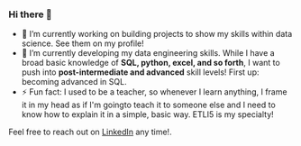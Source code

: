 ### Hi there 👋

- 🔭 I’m currently working on building projects to show my skills within data science. See them on my profile!
- 🌱 I’m currently developing my data engineering skills. While I have a broad basic knowledge of **SQL, python, excel, and so forth**, I want to push into **post-intermediate and advanced** skill levels! First up: becoming advanced in SQL.
- ⚡ Fun fact: I used to be a teacher, so whenever I learn anything, I frame it in my head as if I'm goingto teach it to someone else and I need to know how to explain it in a simple, basic way. 
ETLI5 is my specialty!

Feel free to reach out on [LinkedIn](https://www.linkedin.com/in/oa-mohassan/) any time!.

